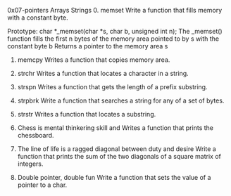 0x07-pointers Arrays Strings 0. memset Write a function that fills memory with a constant byte.

Prototype: char *_memset(char *s, char b, unsigned int n);
The _memset() function fills the first n bytes of the memory area pointed to by s with the constant byte b
Returns a pointer to the memory area s
1. memcpy Writes a function that copies memory area.

 2. strchr Writes a function that locates a character in a string.

3. strspn Writes a function that gets the length of a prefix substring.

4. strpbrk Write a function that searches a string for any of a set of bytes.

5. strstr Writes a function that locates a substring.

6. Chess is mental thinkering skill and  Writes a function that prints the chessboard.

7. The line of life is a ragged diagonal between duty and desire Write a function that prints the sum of the two diagonals of a square matrix of integers.
8. Double pointer, double fun Write a function that sets the value of a pointer to a char.
